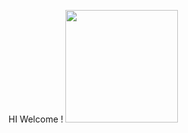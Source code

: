 
HI Welcome !
<img height="180em" src="https://github-readme-stats.vercel.app/api?username=PRANAVAN12&show_icons=true&hide_border=true&&count_private=true&include_all_commits=true" />
